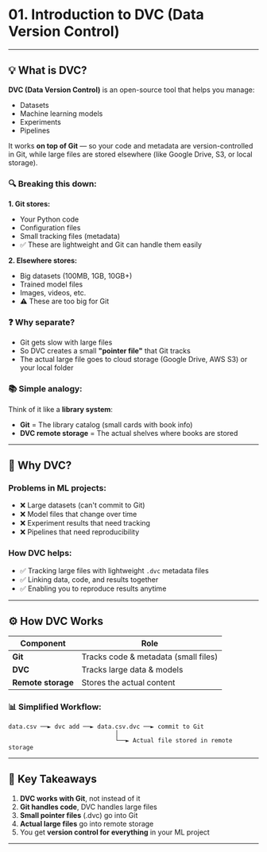 # 01. Introduction to DVC (Data Version Control)

---

## 💡 What is DVC?

**DVC (Data Version Control)** is an open-source tool that helps you manage:
- Datasets
- Machine learning models
- Experiments
- Pipelines

It works **on top of Git** — so your code and metadata are version-controlled in Git, while large files are stored elsewhere (like Google Drive, S3, or local storage).

### 🔍 Breaking this down:

**1. Git stores:**
   - Your Python code
   - Configuration files
   - Small tracking files (metadata)
   - ✅ These are lightweight and Git can handle them easily

**2. Elsewhere stores:**
   - Big datasets (100MB, 1GB, 10GB+)
   - Trained model files
   - Images, videos, etc.
   - ⚠️ These are too big for Git

### ❓ Why separate?

- Git gets slow with large files
- So DVC creates a small **"pointer file"** that Git tracks
- The actual large file goes to cloud storage (Google Drive, AWS S3) or your local folder

### 📚 Simple analogy:

Think of it like a **library system**:
- **Git** = The library catalog (small cards with book info)
- **DVC remote storage** = The actual shelves where books are stored

---

## 🧠 Why DVC?

### Problems in ML projects:
- ❌ Large datasets (can't commit to Git)
- ❌ Model files that change over time
- ❌ Experiment results that need tracking
- ❌ Pipelines that need reproducibility

### How DVC helps:
- ✅ Tracking large files with lightweight `.dvc` metadata files
- ✅ Linking data, code, and results together
- ✅ Enabling you to reproduce results anytime

---

## ⚙️ How DVC Works

| Component | Role |
|-----------|------|
| **Git** | Tracks code & metadata (small files) |
| **DVC** | Tracks large data & models |
| **Remote storage** | Stores the actual content |

### 📊 Simplified Workflow:

```
data.csv ──► dvc add ──► data.csv.dvc ──► commit to Git
                              │
                              └──► Actual file stored in remote storage
```

---

## 🎯 Key Takeaways

1. **DVC works with Git**, not instead of it
2. **Git handles code**, DVC handles large files
3. **Small pointer files** (.dvc) go into Git
4. **Actual large files** go into remote storage
5. You get **version control for everything** in your ML project

---
